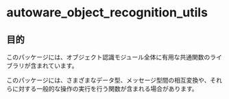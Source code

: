 # autoware_object_recognition_utils

## 目的

このパッケージには、オブジェクト認識モジュール全体に有用な共通関数のライブラリが含まれています。

このパッケージには、さまざまなデータ型、メッセージ型間の相互変換や、それらに対する一般的な操作の実行を行う関数が含まれる場合があります。
